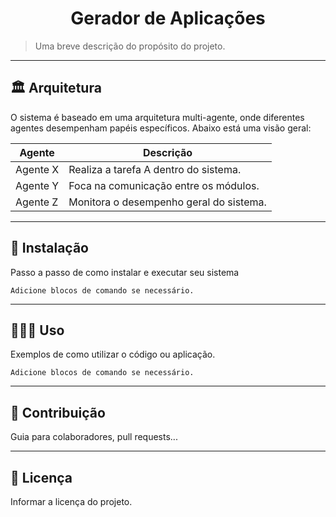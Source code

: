 <h1 align="center">Gerador de Aplicações</h1>

> Uma breve descrição do propósito do projeto.

---
## 🏛️ Arquitetura

O sistema é baseado em uma arquitetura multi-agente, onde diferentes agentes desempenham papéis específicos. Abaixo está uma visão geral:

| **Agente**       | **Descrição**                              |
|-------------------|--------------------------------------------|
| Agente X         | Realiza a tarefa A dentro do sistema.      |
| Agente Y         | Foca na comunicação entre os módulos.      |
| Agente Z         | Monitora o desempenho geral do sistema.    |

---
## 🚀 Instalação

Passo a passo de como instalar e executar seu sistema

```
Adicione blocos de comando se necessário.
```

---
## 👩🏻‍💻 Uso
Exemplos de como utilizar o código ou aplicação.

```
Adicione blocos de comando se necessário.
```

---
## 🤝 Contribuição
Guia para colaboradores, pull requests...

---
## 📜 Licença
Informar a licença do projeto.
